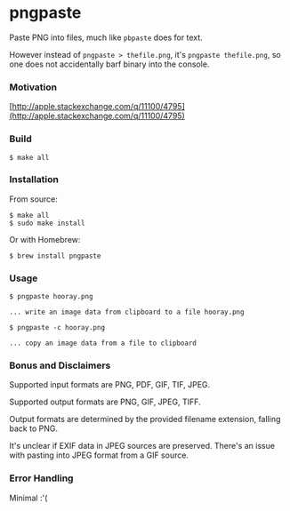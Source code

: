 pngpaste
========

Paste PNG into files, much like `pbpaste` does for text.

However instead of `pngpaste > thefile.png`, it's `pngpaste thefile.png`,
so one does not accidentally barf binary into the console.

### Motivation

[http://apple.stackexchange.com/q/11100/4795](http://apple.stackexchange.com/q/11100/4795)

### Build

    $ make all

### Installation

From source:

    $ make all
    $ sudo make install

Or with Homebrew:

    $ brew install pngpaste

### Usage

    $ pngpaste hooray.png

    ... write an image data from clipboard to a file hooray.png

    $ pngpaste -c hooray.png

    ... copy an image data from a file to clipboard

### Bonus and Disclaimers

Supported input formats are PNG, PDF, GIF, TIF, JPEG.

Supported output formats are PNG, GIF, JPEG, TIFF.

Output formats are determined by the provided filename extension,
falling back to PNG.

It's unclear if EXIF data in JPEG sources are preserved. There's an
issue with pasting into JPEG format from a GIF source.

### Error Handling

Minimal :'(
